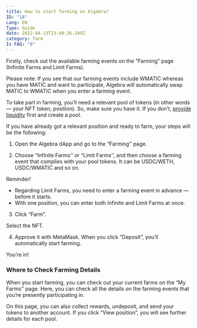```yaml
---
title: How to start farming on Algebra?
ID: "18"
Lang: EN
Type: Guide
date: 2022-04-13T13:49:26.249Z
category: farm
Is FAQ: "0"
---
```

Firstly, check out the available farming events on the “Farming” page (Infinite Farms and Limit Farms).

Please note: If you see that our farming events include WMATIC whereas you have MATIC and want to participate, Algebra will automatically swap MATIC to WMATIC when you enter a farming event.

To take part in farming, you’ll need a relevant pool of tokens (in other words — your NFT token, position). So, make sure you have it. If you don’t, [provide liquidity](https://docs.google.com/document/d/1GRzlSy1AAh4iRKR9W30OCUtmTr3_7gVdK4Pzq-9MWCo/edit#heading=h.2wc3g5ylgxe4) first and create a pool.

If you have already got a relevant position and ready to farm, your steps will be the following:

1. Open the Algebra dApp and go to the “Farming’’ page.

2. Choose “Infinite Farms’’ or “Limit Farms’’, and then choose a farming event that complies with your pool tokens. It can be USDC/WETH, USDC/WMATIC and so on. 

Reminder!

* Regarding Limit Farms, you need to enter a farming event in advance — before it starts. 
* With one position, you can enter both Infinite and Limit Farms at once.

3. Click “Farm”.

Select the NFT.

4. Approve it with MetaMask. When you click “Deposit”, you’ll automatically start farming.

You’re in!

### Where to Check Farming Details

When you start farming, you can check out your current farms on the “My Farms’’ page. Here, you can check all the details on the farming events that you’re presently participating in.

On this page, you can also collect rewards, undeposit, and send your tokens to another account. If you click “View position”, you will see further details for each pool.